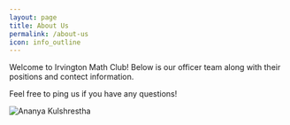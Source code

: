 ```yaml
---
layout: page
title: About Us
permalink: /about-us
icon: info_outline
---
```


Welcome to Irvington Math Club! Below is our officer team along with their positions and contect information.

Feel free to ping us if you have any questions!

![Ananya Kulshrestha]( AnanyaHeadshotIMC.JPG)
